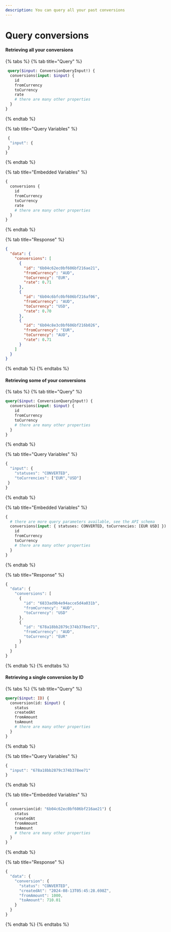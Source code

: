 ```yaml
---
description: You can query all your past conversions
---
```


# Query conversions

#### Retrieving all your conversions

{% tabs %}
{% tab title="Query" %}
```graphql
 query($input: ConversionQueryInput!) {
  conversions(input: $input) {
    id
    fromCurrency
    toCurrency
    rate
    # there are many other properties
  }
}
```
{% endtab %}

{% tab title="Query Variables" %}
```javascript
 {
  "input": { 
 }
}
```
{% endtab %}

{% tab title="Embedded Variables" %}
```graphql
{
  conversions {
    id
    fromCurrency
    toCurrency
    rate
    # there are many other properties
  }
}
```
{% endtab %}

{% tab title="Response" %}
```json
{
  "data": {
    "conversions": [
      {
        "id": "6b04c62ec0bf606bf216ae21",
        "fromCurrency": "AUD",
        "toCurrency": "EUR",
        "rate": 0.71
      },
      {
        "id": "6b04c6bfc0bf606bf216af06",
        "fromCurrency": "AUD",
        "toCurrency": "USD",
        "rate": 0.70
      },
      {
        "id": "6b04c8e3c0bf606bf216b026",
        "fromCurrency": "EUR",
        "toCurrency": "AUD",
        "rate": 0.71
      }
    ]
  }
}
```
{% endtab %}
{% endtabs %}

#### Retrieving some of your conversions

{% tabs %}
{% tab title="Query" %}
```graphql
query($input: ConversionQueryInput!) {
  conversions(input: $input) {
    id
    fromCurrency
    toCurrency
    # there are many other properties
  }
}
```
{% endtab %}

{% tab title="Query Variables" %}
```javascript
{
  "input": { 
    "statuses": "CONVERTED",
    "toCurrencies": ["EUR","USD"]
 }
}
```
{% endtab %}

{% tab title="Embedded Variables" %}
```graphql
{
  # there are more query parameters available, see the API schema
  conversions(input: { statuses: CONVERTED, toCurrencies: [EUR USD] }) {
    id
    fromCurrency
    toCurrency
    # there are many other properties
  }
}
```
{% endtab %}

{% tab title="Response" %}
```javascript
{
  "data": {
    "conversions": [
      {
        "id": "6833ad9b4e94acce5d4a031b",
        "fromCurrency": "AUD",
        "toCurrency": "USD"
      },
      {
        "id": "678a18bb2879c374b378ee71",
        "fromCurrency": "AUD",
        "toCurrency": "EUR"
      }
    ]
  }
}
```
{% endtab %}
{% endtabs %}

#### Retrieving a single conversion by ID

{% tabs %}
{% tab title="Query" %}
```graphql
query($input: ID) {
  conversion(id: $input) {
    status
    createdAt
    fromAmount
    toAmount
    # there are many other properties
  }
}
```
{% endtab %}

{% tab title="Query Variables" %}
```javascript
{
  "input": "678a18bb2879c374b378ee71"
}
```
{% endtab %}

{% tab title="Embedded Variables" %}
```graphql
{
  conversion(id: "6b04c62ec0bf606bf216ae21") {
    status
    createdAt
    fromAmount
    toAmount
    # there are many other properties
  }
}
```
{% endtab %}

{% tab title="Response" %}
```javascript
{
  "data": {
    "conversion": {
      "status": "CONVERTED",
      "createdAt": "2024-08-13T05:45:28.698Z",
      "fromAmount": 1000,
      "toAmount": 710.01
    }
  }
}
```
{% endtab %}
{% endtabs %}

